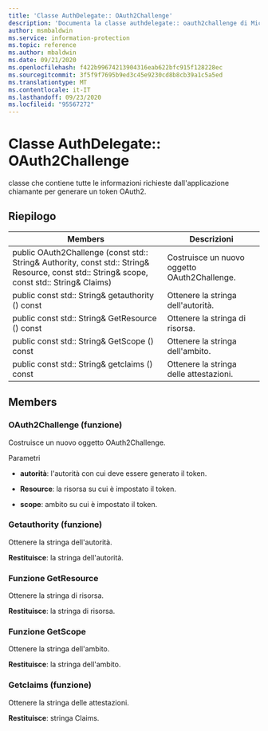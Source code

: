 ```yaml
---
title: 'Classe AuthDelegate:: OAuth2Challenge'
description: 'Documenta la classe authdelegate:: oauth2challenge di Microsoft Information Protection (MIP) SDK.'
author: msmbaldwin
ms.service: information-protection
ms.topic: reference
ms.author: mbaldwin
ms.date: 09/21/2020
ms.openlocfilehash: f422b99674213904316eab622bfc915f128228ec
ms.sourcegitcommit: 3f5f9f7695b9ed3c45e9230cd8b8cb39a1c5a5ed
ms.translationtype: MT
ms.contentlocale: it-IT
ms.lasthandoff: 09/23/2020
ms.locfileid: "95567272"
---
```

# <a name="class-authdelegateoauth2challenge"></a>Classe AuthDelegate:: OAuth2Challenge 
classe che contiene tutte le informazioni richieste dall'applicazione chiamante per generare un token OAuth2.
  
## <a name="summary"></a>Riepilogo
 Members                        | Descrizioni                                
--------------------------------|---------------------------------------------
public OAuth2Challenge (const std:: String& Authority, const std:: String& Resource, const std:: String& scope, const std:: String& Claims)  |  Costruisce un nuovo oggetto OAuth2Challenge.
public const std:: String& getauthority () const  |  Ottenere la stringa dell'autorità.
public const std:: String& GetResource () const  |  Ottenere la stringa di risorsa.
public const std:: String& GetScope () const  |  Ottenere la stringa dell'ambito.
public const std:: String& getclaims () const  |  Ottenere la stringa delle attestazioni.
  
## <a name="members"></a>Members
  
### <a name="oauth2challenge-function"></a>OAuth2Challenge (funzione)
Costruisce un nuovo oggetto OAuth2Challenge.

Parametri  
* **autorità**: l'autorità con cui deve essere generato il token. 


* **Resource**: la risorsa su cui è impostato il token. 


* **scope**: ambito su cui è impostato il token.


  
### <a name="getauthority-function"></a>Getauthority (funzione)
Ottenere la stringa dell'autorità.

  
**Restituisce**: la stringa dell'autorità.
  
### <a name="getresource-function"></a>Funzione GetResource
Ottenere la stringa di risorsa.

  
**Restituisce**: la stringa di risorsa.
  
### <a name="getscope-function"></a>Funzione GetScope
Ottenere la stringa dell'ambito.

  
**Restituisce**: la stringa dell'ambito.
  
### <a name="getclaims-function"></a>Getclaims (funzione)
Ottenere la stringa delle attestazioni.

  
**Restituisce**: stringa Claims.